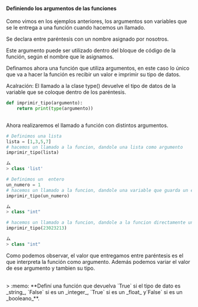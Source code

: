 #### Definiendo los argumentos de las funciones

Como vimos en los ejemplos anteriores, los argumentos son variables que se le entrega a una función cuando hacemos un llamado.

Se declara entre paréntesis con un nombre asignado por nosotros. 

Este argumento puede ser utilizado dentro del bloque de código de la función, según el nombre que le asignamos.

Definamos ahora una función que utiliza argumentos, en este caso lo único que va a hacer la función es recibir un valor e imprimir su tipo de datos.

Acalración: El llamado a la clase type() devuelve el tipo de datos de la variable que se coloque dentro de los paréntesis. 

``` python
def imprimir_tipo(argumento):
    return print(type(argumento)) 
  
```

Ahora realizaremos el llamado a función con distintos argumentos. <br>

``` python
# Definimos una lista
lista = [1,3,5,7]
# hacemos un llamado a la funcion, dandole una lista como argumento
imprimir_tipo(lista)

ム
> class 'list'
```

``` python
# Definimos un  entero
un_numero = 1
# hacemos un llamado a la funcion, dandole una variable que guarda un entero como argumento
imprimir_tipo(un_numero)

ム
> class "int"
```


``` python
# hacemos un llamado a la funcion, dandole a la funcion directamente un entero como un argumento
imprimir_tipo(23023213)

ム
> class "int"
```

Como podemos observar, el valor que entregamos entre paréntesis es el que interpreta la función como argumento. Además podemos variar el valor de ese argumento y tambien su tipo.

<br>
> :memo: **Definí una función  que devuelva `True` si el tipo de dato es _string_, `False` si es un _integer_,  `True` si es un _float_ y`False` si es un _booleano_**.
